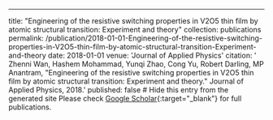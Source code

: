 ---
title: "Engineering of the resistive switching properties in V2O5 thin film by atomic structural transition: Experiment and theory"
collection: publications
permalink: /publication/2018-01-01-Engineering-of-the-resistive-switching-properties-in-V2O5-thin-film-by-atomic-structural-transition-Experiment-and-theory
date: 2018-01-01
venue: 'Journal of Applied Physics'
citation: ' Zhenni Wan,  Hashem Mohammad,  Yunqi Zhao,  Cong Yu,  Robert Darling,  MP Anantram, &quot;Engineering of the resistive switching properties in V2O5 thin film by atomic structural transition: Experiment and theory.&quot; Journal of Applied Physics, 2018.'
published: false  # Hide this entry from the generated site
Please check [Google Scholar](https://scholar.google.com/scholar?q=Engineering+of+the+resistive+switching+properties+in+V2O5+thin+film+by+atomic+structural+transition:+Experiment+and+theory){:target="_blank"} for full publications.